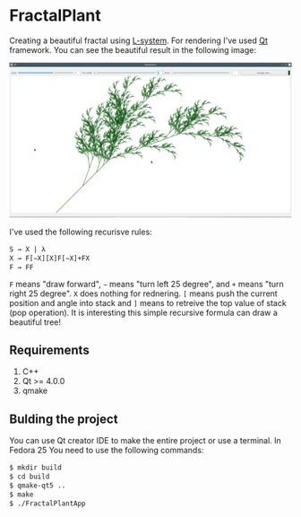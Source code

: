 # FractalPlant
Creating a beautiful fractal using [L-system](https://en.wikipedia.org/wiki/L-system). For rendering I've used [Qt](https://www.qt.io/) framework. You can see the beautiful result in the following image:
  
![Fractal Plant Image](docs/tree_fractal.png)
  
I've used the following recurisve rules:
```
S → X | λ
X → F[−X][X]F[−X]+FX
F → FF
```
`F` means "draw forward", `−` means "turn left 25 degree", and `+` means "turn right 25 degree". `X` does nothing for rednering. `[` means push the current position and angle into stack and `]` means to retreive the top value of stack (pop operation). It is interesting this simple recursive formula can draw a beautiful tree!
## Requirements

1. C++
2. Qt >= 4.0.0
3. qmake

## Bulding the project

You can use Qt creator IDE to make the entire project or use a terminal. In Fedora 25 You need to use the following commands:

```
$ mkdir build
$ cd build
$ qmake-qt5 ..
$ make
$ ./FractalPlantApp
```
